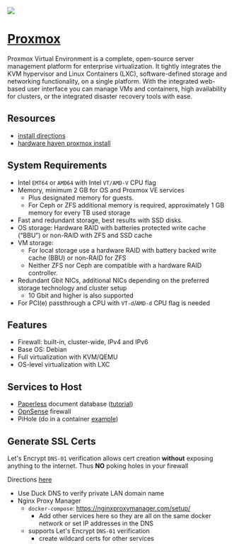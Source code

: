 ![](https://www.proxmox.com/images/proxmox/Proxmox_logo_standard_hex_400px.png#joomlaImage://local-images/proxmox/Proxmox_logo_standard_hex_400px.png?width=400&height=60)

# [Proxmox](https://www.proxmox.com)

Proxmox Virtual Environment is a complete, open-source server management platform for enterprise virtualization. It tightly integrates the KVM hypervisor and Linux Containers (LXC), software-defined storage and networking functionality, on a single platform. With the integrated web-based user interface you can manage VMs and containers, high availability for clusters, or the integrated disaster recovery tools with ease.

## Resources

- [install directions](https://www.proxmox.com/en/proxmox-virtual-environment/get-started)
- [hardware haven proxmox install](https://www.youtube.com/watch?v=_sfddZHhOj4)

## System Requirements

- Intel `EMT64` or `AMD64` with Intel `VT/AMD-V` CPU flag
- Memory, minimum 2 GB for OS and Proxmox VE services
  - Plus designated memory for guests.
  - For Ceph or ZFS additional memory is required, approximately 1 GB memory for every TB used storage
- Fast and redundant storage, best results with SSD disks.
- OS storage: Hardware RAID with batteries protected write cache (“BBU”) or non-RAID with ZFS and SSD cache
- VM storage:
  - For local storage use a hardware RAID with battery backed write cache (BBU) or non-RAID for ZFS
  - Neither ZFS nor Ceph are compatible with a hardware RAID controller.
- Redundant Gbit NICs, additional NICs depending on the preferred storage technology and cluster setup
  - 10 Gbit and higher is also supported
- For PCI(e) passthrough a CPU with `VT-d`/`AMD-d` CPU flag is needed

## Features

- Firewall: built-in, cluster-wide, IPv4 and IPv6
- Base OS: Debian
- Full virtualization with KVM/QEMU
- OS-level virtualization with LXC

## Services to Host

- [Paperless](https://github.com/paperless-ngx/paperless-ngx) document database ([tutorial](https://www.youtube.com/watch?v=uT9Q5WdBGos&t=687s))
- [OpnSense](https://opnsense.org) firewall
- PiHole (do in a container [example](https://www.youtube.com/watch?v=k0TwkSwLYWA))

## Generate SSL Certs

Let's Encrypt `DNS-01` verification allows cert creation **without** exposing anything
to the internet. Thus **NO** poking holes in your firewall

Directions [here](https://www.youtube.com/watch?v=qlcVx-k-02E)

- Use Duck DNS to verify private LAN domain name
- Nginx Proxy Manager
    - `docker-compose`: https://nginxproxymanager.com/setup/
        - Add other services here so they are all on the same docker network
          or set IP addresses in the DNS
    - supports Let's Encrypt `DNS-01` verification
      - create wildcard certs for other services
 












